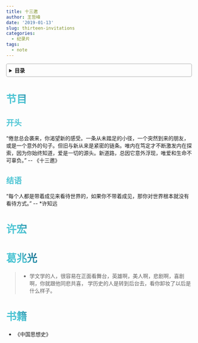 ```yaml
---
title: 十三邀
author: 王哲峰
date: '2019-01-13'
slug: thirteen-invitations
categories:
  - 纪录片
tags:
  - note
---
```


<style>
h1 {
  background-color: #2B90B6;
  background-image: linear-gradient(45deg, #4EC5D4 10%, #146b8c 20%);
  background-size: 100%;
  -webkit-background-clip: text;
  -moz-background-clip: text;
  -webkit-text-fill-color: transparent;
  -moz-text-fill-color: transparent;
}
h2 {
  background-color: #2B90B6;
  background-image: linear-gradient(45deg, #4EC5D4 10%, #146b8c 20%);
  background-size: 100%;
  -webkit-background-clip: text;
  -moz-background-clip: text;
  -webkit-text-fill-color: transparent;
  -moz-text-fill-color: transparent;
}

details {
    border: 1px solid #aaa;
    border-radius: 4px;
    padding: .5em .5em 0;
}

summary {
    font-weight: bold;
    margin: -.5em -.5em 0;
    padding: .5em;
}

details[open] {
    padding: .5em;
}

details[open] summary {
    border-bottom: 1px solid #aaa;
    margin-bottom: .5em;
}
</style>

<details><summary>目录</summary><p>

- [目录](#目录)
</p></details><p></p>



# 节目


## 开头

“倦怠总会袭来，你渴望新的感受。一条从未踏足的小径，一个突然到来的朋友，或是一个意外的句子。但旧与新从来是紧密的链条。唯内在笃定才不断激发内在探索，因为你始终知道，爱是一切的源头。新道路，总因它意外浮现，唯爱和生命不可辜负。” -- 《十三邀》

## 结语

“每个人都是带着成见来看待世界的，如果你不带着成见，那你对世界根本就没有看待方式。” -- *许知远



# 许宏


# 葛兆光

> - 学文学的人，很容易在正面看舞台，英雄啊，美人啊，悲剧啊，喜剧啊，你就跟他同悲共喜，
    学历史的人是转到后台去，看你卸妆了以后是什么样子。


# 书籍

- 《中国思想史》
